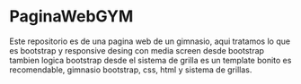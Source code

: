 # PaginaWebGYM
Este repositorio es de una pagina web de un gimnasio, aqui tratamos lo que es bootstrap y responsive desing con media screen desde bootstrap tambien logica bootstrap desde el sistema de grilla es un template bonito es recomendable, gimnasio bootstrap, css, html y sistema de grillas.
